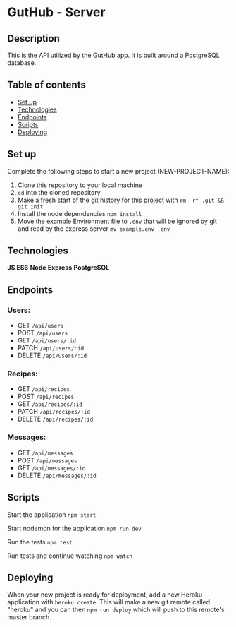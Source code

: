 # GutHub - Server

## Description

This is the API utilized by the GutHub app. It is built around a PostgreSQL database.

## Table of contents

*  [Set up](#set-up)
*  [Technologies](#technologies)
*  [Endpoints](#endpoints)
*  [Scripts](#scripts)
*  [Deploying](#deploying)

## Set up

Complete the following steps to start a new project (NEW-PROJECT-NAME):

1. Clone this repository to your local machine
2. `cd` into the cloned repository
3. Make a fresh start of the git history for this project with `rm -rf .git && git init`
4. Install the node dependencies `npm install`
5. Move the example Environment file to `.env` that will be ignored by git and read by the express server `mv example.env .env`

## Technologies

**JS ES6**
**Node**
**Express**
**PostgreSQL**

## Endpoints

### Users:
 - GET `/api/users`
 - POST `/api/users`
 - GET `/api/users/:id`
 - PATCH `/api/users/:id`
 - DELETE `/api/users/:id`
### Recipes:
 - GET `/api/recipes`
 - POST `/api/recipes`
 - GET `/api/recipes/:id`
 - PATCH `/api/recipes/:id`
 - DELETE `/api/recipes/:id`
### Messages:
 - GET `/api/messages`
 - POST `/api/messages`
 - GET `/api/messages/:id`
 - DELETE `/api/messages/:id`

## Scripts

Start the application `npm start`

Start nodemon for the application `npm run dev`

Run the tests `npm test`

Run tests and continue watching `npm watch`

## Deploying

When your new project is ready for deployment, add a new Heroku application with `heroku create`. This will make a new git remote called "heroku" and you can then `npm run deploy` which will push to this remote's master branch.
